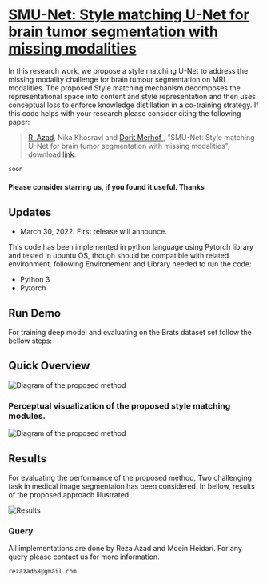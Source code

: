 # [SMU-Net: Style matching U-Net for brain tumor segmentation with missing modalities](https://openreview.net/forum?id=X5H_eVaqtb)

In this research work, we propose a style matching U-Net to address the missing modality challenge for brain tumour segmentation on MRI modalities. The proposed Style matching mechanism decomposes the representational space into content and style representation and then uses conceptual loss to enforce knowledge distillation in a co-training strategy.
If this code helps with your research please consider citing the following paper:
</br>
> [R. Azad](https://scholar.google.com/citations?hl=en&user=Qb5ildMAAAAJ&view_op=list_works&sortby=pubdate), Nika Khosravi and [Dorit Merhof
](https://scholar.google.com/citations?user=JH5HObAAAAAJ&sortby=pubdate), "SMU-Net: Style matching U-Net for brain tumor segmentation with missing modalities", download [link](https://arxiv.org/abs/2203.01932).

```python
soon

```




#### Please consider starring us, if you found it useful. Thanks

## Updates
- March 30, 2022: First release will announce. 

This code has been implemented in python language using Pytorch library and tested in ubuntu OS, though should be compatible with related environment. following Environement and Library needed to run the code:

- Python 3
- Pytorch


## Run Demo
For training deep model and evaluating on the Brats dataset set follow the bellow steps:</br>





## Quick Overview
![Diagram of the proposed method](https://github.com/rezazad68/smunet/images/method.png)

### Perceptual visualization of the proposed style matching modules.
![Diagram of the proposed method](https://github.com/rezazad68/smunet/images/style_matching.png)


## Results
For evaluating the performance of the proposed method, Two challenging task in medical image segmentaion has been considered. In bellow, results of the proposed approach illustrated.
</br>

![Results](https://github.com/rezazad68/smunet/images/results.png)



### Query
All implementations are done by Reza Azad and Moein Heidari. For any query please contact us for more information.

```python
rezazad68@gmail.com

```


